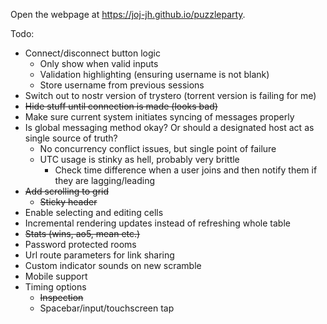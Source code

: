 Open the webpage at https://joj-jh.github.io/puzzleparty.

Todo:
- Connect/disconnect button logic
  - Only show when valid inputs
  - Validation highlighting (ensuring username is not blank)
  - Store username from previous sessions
- Switch out to nostr version of trystero (torrent version is failing for me)
- ~~Hide stuff until connection is made (looks bad)~~
- Make sure current system initiates syncing of messages properly
- Is global messaging method okay? Or should a designated host act as single source of truth?
  - No concurrency conflict issues, but single point of failure
  - UTC usage is stinky as hell, probably very brittle
    - Check time difference when a user joins and then notify them if they are lagging/leading
- ~~Add scrolling to grid~~
  - ~~Sticky header~~
- Enable selecting and editing cells
- Incremental rendering updates instead of refreshing whole table
- ~~Stats (wins, ao5, mean etc.)~~
- Password protected rooms
- Url route parameters for link sharing
- Custom indicator sounds on new scramble
- Mobile support
- Timing options
  - ~~Inspection~~
  - Spacebar/input/touchscreen tap


